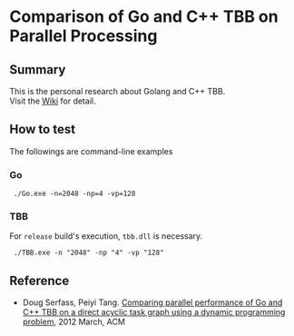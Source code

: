 # Comparison of Go and C++ TBB on Parallel Processing 

## Summary
This is the personal research about Golang and C++ TBB.   
Visit the [Wiki](https://github.com/luncliff/Research-Go-Cpp/wiki) for detail.

## How to test
The followings are command-line examples

### Go
```
 ./Go.exe -n=2048 -np=4 -vp=128
```

### TBB
For `release` build's execution, `tbb.dll` is necessary.
```
 ./TBB.exe -n "2048" -np "4" -vp "128" 
```

## Reference
 - Doug Serfass, Peiyi Tang. [Comparing parallel performance of Go and C++ TBB on a direct acyclic task graph using a dynamic programming problem](http://dl.acm.org/citation.cfm?id=2184575), 2012 March, ACM
